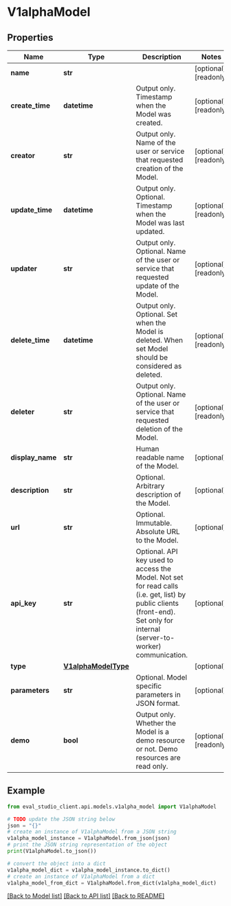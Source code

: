 # V1alphaModel


## Properties

Name | Type | Description | Notes
------------ | ------------- | ------------- | -------------
**name** | **str** |  | [optional] [readonly] 
**create_time** | **datetime** | Output only. Timestamp when the Model was created. | [optional] [readonly] 
**creator** | **str** | Output only. Name of the user or service that requested creation of the Model. | [optional] [readonly] 
**update_time** | **datetime** | Output only. Optional. Timestamp when the Model was last updated. | [optional] [readonly] 
**updater** | **str** | Output only. Optional. Name of the user or service that requested update of the Model. | [optional] [readonly] 
**delete_time** | **datetime** | Output only. Optional. Set when the Model is deleted. When set Model should be considered as deleted. | [optional] [readonly] 
**deleter** | **str** | Output only. Optional. Name of the user or service that requested deletion of the Model. | [optional] [readonly] 
**display_name** | **str** | Human readable name of the Model. | [optional] 
**description** | **str** | Optional. Arbitrary description of the Model. | [optional] 
**url** | **str** | Optional. Immutable. Absolute URL to the Model. | [optional] 
**api_key** | **str** | Optional. API key used to access the Model. Not set for read calls (i.e. get, list) by public clients (front-end). Set only for internal (server-to-worker) communication. | [optional] 
**type** | [**V1alphaModelType**](V1alphaModelType.md) |  | [optional] 
**parameters** | **str** | Optional. Model specific parameters in JSON format. | [optional] 
**demo** | **bool** | Output only. Whether the Model is a demo resource or not. Demo resources are read only. | [optional] [readonly] 

## Example

```python
from eval_studio_client.api.models.v1alpha_model import V1alphaModel

# TODO update the JSON string below
json = "{}"
# create an instance of V1alphaModel from a JSON string
v1alpha_model_instance = V1alphaModel.from_json(json)
# print the JSON string representation of the object
print(V1alphaModel.to_json())

# convert the object into a dict
v1alpha_model_dict = v1alpha_model_instance.to_dict()
# create an instance of V1alphaModel from a dict
v1alpha_model_from_dict = V1alphaModel.from_dict(v1alpha_model_dict)
```
[[Back to Model list]](../README.md#documentation-for-models) [[Back to API list]](../README.md#documentation-for-api-endpoints) [[Back to README]](../README.md)


